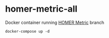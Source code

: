 # homer-metric-all

Docker container running [HOMER Metric](https://github.com/sipcapture/homer-config/tree/master/metric) branch

```
docker-compose up -d
```
